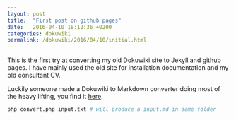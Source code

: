 ```yaml
---
layout: post
title:  "First post on github pages"
date:   2016-04-10 18:12:36 +0200
categories: dokuwiki
permalink: /dokuwiki/2016/04/10/initial.html
---
```


This is the first try at converting my old Dokuwiki site to Jekyll and github
pages. I have mainly used the old site for installation documentation and my old
consultant CV.

Luckily someone made a Dokuwiki to Markdown converter doing most of the heavy
lifting, you find it [here](https://github.com/ludoza/DokuWiki-to-Markdown-Converter).

``` bash
php convert.php input.txt # will produce a input.md in same folder
```
